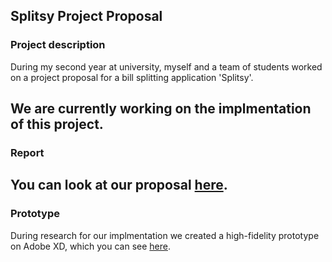 ## Splitsy Project Proposal 

### Project description
During my second year at university, myself and a team of students worked on a project proposal for a bill splitting application 'Splitsy'.

We are currently working on the implmentation of this project. 
---
### Report 
You can look at our proposal [here](pdf/SplitsyProjectProposal). 
---
### Prototype
During research for our implmentation we created a high-fidelity prototype on Adobe XD, which you can see [here](https://xd.adobe.com/view/38b5d39b-8a68-437c-ab58-d9a07ba6a6fe-6de6/?fullscreen&hints=off).

